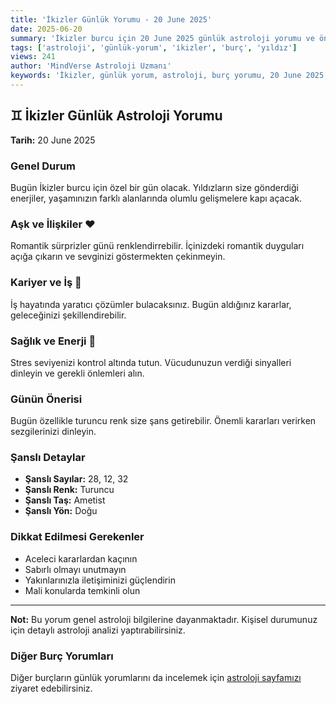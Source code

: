 ```yaml
---
title: 'İkizler Günlük Yorumu - 20 June 2025'
date: 2025-06-20
summary: 'İkizler burcu için 20 June 2025 günlük astroloji yorumu ve önerileri.'
tags: ['astroloji', 'günlük-yorum', 'i̇kizler', 'burç', 'yıldız']
views: 241
author: 'MindVerse Astroloji Uzmanı'
keywords: 'İkizler, günlük yorum, astroloji, burç yorumu, 20 June 2025'
---
```


## ♊ İkizler Günlük Astroloji Yorumu

**Tarih:** 20 June 2025

### Genel Durum

Bugün İkizler burcu için özel bir gün olacak. Yıldızların size gönderdiği enerjiler, yaşamınızın farklı alanlarında olumlu gelişmelere kapı açacak.

### Aşk ve İlişkiler ❤️

Romantik sürprizler günü renklendirrebilir. İçinizdeki romantik duyguları açığa çıkarın ve sevginizi göstermekten çekinmeyin.

### Kariyer ve İş 💼

İş hayatında yaratıcı çözümler bulacaksınız. Bugün aldığınız kararlar, geleceğinizi şekillendirebilir.

### Sağlık ve Enerji 🌟

Stres seviyenizi kontrol altında tutun. Vücudunuzun verdiği sinyalleri dinleyin ve gerekli önlemleri alın.

### Günün Önerisi

Bugün özellikle turuncu renk size şans getirebilir. Önemli kararları verirken sezgilerinizi dinleyin.

### Şanslı Detaylar

- **Şanslı Sayılar:** 28, 12, 32
- **Şanslı Renk:** Turuncu
- **Şanslı Taş:** Ametist
- **Şanslı Yön:** Doğu

### Dikkat Edilmesi Gerekenler

- Aceleci kararlardan kaçının
- Sabırlı olmayı unutmayın
- Yakınlarınızla iletişiminizi güçlendirin
- Mali konularda temkinli olun

---

**Not:** Bu yorum genel astroloji bilgilerine dayanmaktadır. Kişisel durumunuz için detaylı astroloji analizi yaptırabilirsiniz.

### Diğer Burç Yorumları

Diğer burçların günlük yorumlarını da incelemek için [astroloji sayfamızı](https://www.mindversedaily.com) ziyaret edebilirsiniz.
